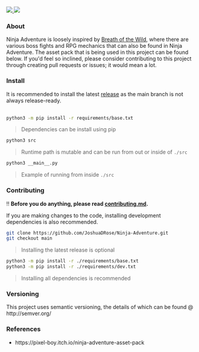 <br>
<!--
<div align="center">
    <h1>
    
        <a href="https://codecov.io/gh/JoshuaDRose/Ninja-Adventure" > 
            <img src="https://img.shields.io/codecov/c/github/JoshuaDRose/Ninja-Adventure?color=008080&logo=codecov&logoColor=white&style=for-the-badge&token=EN4JAW4IIH"/> 
     
     </a>
    </h1>
</div>
-->
<a href="https://github.com/JoshuaDRose/Ninja-Adventure/releases">
    <img src='https://img.shields.io/github/v/release/JoshuaDRose/ninja-adventure?include_prereleases&sort=semver&style=for-the-badge'>
<a href="https://github.com/JoshuaDRose/Ninja-Adventure/commits/main">
    <img src='https://img.shields.io/badge/status-maintained-D0F0C0?style=for-the-badge'>
    
</a>
<h3>About</h3>
<p align="left">
Ninja Adventure is loosely inspired by <a href="https://www.zelda.com/breath-of-the-wild/">Breath of the Wild</a>, where there are various boss fights and
RPG mechanics that can also be found in Ninja Adventure. The asset pack that is being used
in this project can be found below. If you'd feel so inclined, please consider contributing to 
this project through creating pull requests or issues; it would mean a lot.
</p>

<h3>Install</h3>
It is recommended to install the latest <a href=https://github.com/JoshuaDRose/Ninja-Adventure/tags>release</a> as
 the main branch is not always release-ready.<br>
<br>


```sh
python3 -m pip install -r requirements/base.txt
```
> Dependencies can be install using pip
```sh
python3 src
```
> Runtime path is mutable and can be run from out or inside of `./src`
```sh
python3 __main__.py
```
> Example of running from inside `./src`

<h3>Contributing</h3>

‼️ __Before you do anything, please read [contributing.md](CONTRIBUTING.md).__

If you are making changes to the code, installing development dependencies is also recommended.<br>

```sh
git clone https://github.com/JoshuaDRose/Ninja-Adventure.git
git checkout main
```
> Installing the latest release is optional
```sh
python3 -m pip install -r ./requirements/base.txt
python3 -m pip install -r ./requirements/dev.txt
```
> Installing all dependencies is recommended

<p align="left">
<h3>Versioning</h3>
This project uses semantic versioning, the details of which can be found @ http://semver.org/
</p>

<p align="left">
<h3>References</h3>
<ul>
    <li>https://pixel-boy.itch.io/ninja-adventure-asset-pack</li>
</ul>

